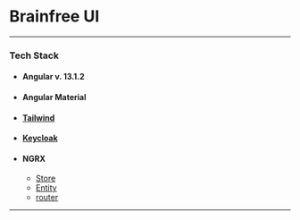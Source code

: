 # Brainfree UI

---

### Tech Stack

* #### Angular v. 13.1.2
* #### Angular Material
* #### [Tailwind](https://tailwindcss.com/)
* #### [Keycloak](https://www.keycloak.org/)
* #### NGRX
  * [Store](https://ngrx.io/guide/store)
  * [Entity](https://ngrx.io/guide/entity/interfaces)
  * [router](https://ngrx.io/guide/router-store)
---
